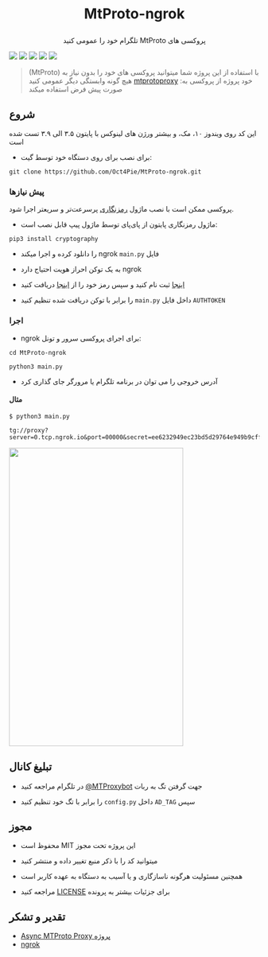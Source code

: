 
# <p align="center"> MtProto-ngrok
<p align="center"> تلگرام خود را عمومی کنید MtProto پروکسی های

![](https://img.shields.io/github/issues/Oct4Pie/MtProto-ngrok) 
![](https://img.shields.io/github/forks/Oct4Pie/MtProto-ngrok)
![](https://img.shields.io/github/stars/Oct4Pie/MtProto-ngrok)
![](https://img.shields.io/github/license/Oct4Pie/MtProto-ngrok)
![](https://img.shields.io/twitter/url?url=https%3A%2F%2Fgithub.com%2FOct4Pie%2FMtProto-ngrok)


> (MtProto) با استفاده از این پروژه شما میتوانید پروکسی های خود را بدون نیاز به هیچ  گونه وابستگی دیگر عمومی کنید    [mtprotoproxy](https://github.com/alexbers/mtprotoproxy) :خود پروژه از پروکسی به صورت پیش فرض استفاده میکند



## شروع

این کد روی ویندوز ۱۰، مک، و بیشتر ورژن های لینوکس با پایتون ۳.۵ الی ۳.۹ تست شده است

* برای نصب برای روی دستگاه خود توسط گیت:

```
git clone https://github.com/Oct4Pie/MtProto-ngrok.git
```

### پیش نیازها

  

پروکسی ممکن است با نصب ماژول [رمزنگاری](https://pypi.org/project/cryptography/) پرسرعت‌تر و سریعتر اجرا شود.

  

* ماژول رمزنگاری پایتون از پای‌پای توسط ماژول پیپ قابل نصب است:

```
pip3 install cryptography
```

  

* را دانلود کرده و اجرا میکند ngrok `main.py` فایل

* به یک توکن احراز هویت احتیاج دارد ngrok

* [اینجا](https://dashboard.ngrok.com/signup) ثبت نام کنید و سپس رمز خود را از [اینجا](https://dashboard.ngrok.com/auth/your-authtoken) دریافت کنید

  

* را برابر با توکن دریافت شده تنظیم کنید `main.py` داخل فایل `AUTHTOKEN`

  

### اجرا

  

* ngrok برای اجرای پروکسی سرور و تونل:

  

```
cd MtProto-ngrok

python3 main.py
```

  

* آدرس خروجی را می توان در برنامه تلگرام یا مرورگر جای گذاری کرد

  

#### مثال

```
$ python3 main.py

tg://proxy?server=0.tcp.ngrok.io&port=00000&secret=ee6232949ec23bd5d29764e949b9cff9e87777772e74656c656772616d2e6f7267
```


<img  src="./proxy_demo.gif"  width="350"  height="600">

  

## تبلیغ کانال

* در تلگرام مراجعه کنید [@MTProxybot](https://t.me/MTProxybot) جهت گرفتن تگ به ربات

* را برابر با تگ خود تنظیم کنید `config.py` داخل `AD_TAG` سپس



## مجوز

* محفوظ است MIT این پروژه تحت مجوز

* میتوانید کد را با ذکر منبع تغییر داده و منتشر کنید

* همچنین مسئولیت هرگونه ناسازگاری و یا آسیب به دستگاه به عهده کاربر است

* مراجعه کنید [LICENSE](LICENSE) برای جزئیات بیشتر به پرونده

  
  

## تقدیر و تشکر

*  [Async MTProto Proxy پروژه](https://github.com/alexbers/mtprotoproxy)
*  [ngrok](https://ngrok.io)
